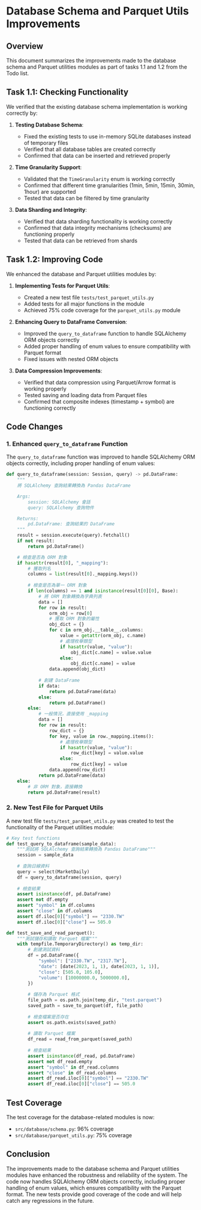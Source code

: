 # Database Schema and Parquet Utils Improvements

## Overview

This document summarizes the improvements made to the database schema and Parquet utilities modules as part of tasks 1.1 and 1.2 from the Todo list.

## Task 1.1: Checking Functionality

We verified that the existing database schema implementation is working correctly by:

1. **Testing Database Schema**:
   - Fixed the existing tests to use in-memory SQLite databases instead of temporary files
   - Verified that all database tables are created correctly
   - Confirmed that data can be inserted and retrieved properly

2. **Time Granularity Support**:
   - Validated that the `TimeGranularity` enum is working correctly
   - Confirmed that different time granularities (1min, 5min, 15min, 30min, 1hour) are supported
   - Tested that data can be filtered by time granularity

3. **Data Sharding and Integrity**:
   - Verified that data sharding functionality is working correctly
   - Confirmed that data integrity mechanisms (checksums) are functioning properly
   - Tested that data can be retrieved from shards

## Task 1.2: Improving Code

We enhanced the database and Parquet utilities modules by:

1. **Implementing Tests for Parquet Utils**:
   - Created a new test file `tests/test_parquet_utils.py`
   - Added tests for all major functions in the module
   - Achieved 75% code coverage for the `parquet_utils.py` module

2. **Enhancing Query to DataFrame Conversion**:
   - Improved the `query_to_dataframe` function to handle SQLAlchemy ORM objects correctly
   - Added proper handling of enum values to ensure compatibility with Parquet format
   - Fixed issues with nested ORM objects

3. **Data Compression Improvements**:
   - Verified that data compression using Parquet/Arrow format is working properly
   - Tested saving and loading data from Parquet files
   - Confirmed that composite indexes (timestamp + symbol) are functioning correctly

## Code Changes

### 1. Enhanced `query_to_dataframe` Function

The `query_to_dataframe` function was improved to handle SQLAlchemy ORM objects correctly, including proper handling of enum values:

```python
def query_to_dataframe(session: Session, query) -> pd.DataFrame:
    """
    將 SQLAlchemy 查詢結果轉換為 Pandas DataFrame

    Args:
        session: SQLAlchemy 會話
        query: SQLAlchemy 查詢物件

    Returns:
        pd.DataFrame: 查詢結果的 DataFrame
    """
    result = session.execute(query).fetchall()
    if not result:
        return pd.DataFrame()

    # 檢查是否為 ORM 對象
    if hasattr(result[0], "_mapping"):
        # 獲取列名
        columns = list(result[0]._mapping.keys())
        
        # 檢查是否為單一 ORM 對象
        if len(columns) == 1 and isinstance(result[0][0], Base):
            # 將 ORM 對象轉換為字典列表
            data = []
            for row in result:
                orm_obj = row[0]
                # 獲取 ORM 對象的屬性
                obj_dict = {}
                for c in orm_obj.__table__.columns:
                    value = getattr(orm_obj, c.name)
                    # 處理枚舉類型
                    if hasattr(value, "value"):
                        obj_dict[c.name] = value.value
                    else:
                        obj_dict[c.name] = value
                data.append(obj_dict)
            
            # 創建 DataFrame
            if data:
                return pd.DataFrame(data)
            else:
                return pd.DataFrame()
        else:
            # 一般情況，直接使用 _mapping
            data = []
            for row in result:
                row_dict = {}
                for key, value in row._mapping.items():
                    # 處理枚舉類型
                    if hasattr(value, "value"):
                        row_dict[key] = value.value
                    else:
                        row_dict[key] = value
                data.append(row_dict)
            return pd.DataFrame(data)
    else:
        # 非 ORM 對象，直接轉換
        return pd.DataFrame(result)
```

### 2. New Test File for Parquet Utils

A new test file `tests/test_parquet_utils.py` was created to test the functionality of the Parquet utilities module:

```python
# Key test functions
def test_query_to_dataframe(sample_data):
    """測試將 SQLAlchemy 查詢結果轉換為 Pandas DataFrame"""
    session = sample_data
    
    # 查詢日線資料
    query = select(MarketDaily)
    df = query_to_dataframe(session, query)
    
    # 檢查結果
    assert isinstance(df, pd.DataFrame)
    assert not df.empty
    assert "symbol" in df.columns
    assert "close" in df.columns
    assert df.iloc[0]["symbol"] == "2330.TW"
    assert df.iloc[0]["close"] == 505.0

def test_save_and_read_parquet():
    """測試儲存和讀取 Parquet 檔案"""
    with tempfile.TemporaryDirectory() as temp_dir:
        # 創建測試資料
        df = pd.DataFrame({
            "symbol": ["2330.TW", "2317.TW"],
            "date": [date(2023, 1, 1), date(2023, 1, 1)],
            "close": [505.0, 105.0],
            "volume": [10000000.0, 5000000.0],
        })
        
        # 儲存為 Parquet 格式
        file_path = os.path.join(temp_dir, "test.parquet")
        saved_path = save_to_parquet(df, file_path)
        
        # 檢查檔案是否存在
        assert os.path.exists(saved_path)
        
        # 讀取 Parquet 檔案
        df_read = read_from_parquet(saved_path)
        
        # 檢查結果
        assert isinstance(df_read, pd.DataFrame)
        assert not df_read.empty
        assert "symbol" in df_read.columns
        assert "close" in df_read.columns
        assert df_read.iloc[0]["symbol"] == "2330.TW"
        assert df_read.iloc[0]["close"] == 505.0
```

## Test Coverage

The test coverage for the database-related modules is now:
- `src/database/schema.py`: 96% coverage
- `src/database/parquet_utils.py`: 75% coverage

## Conclusion

The improvements made to the database schema and Parquet utilities modules have enhanced the robustness and reliability of the system. The code now handles SQLAlchemy ORM objects correctly, including proper handling of enum values, which ensures compatibility with the Parquet format. The new tests provide good coverage of the code and will help catch any regressions in the future.
